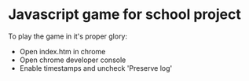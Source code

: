 # Javascript game for school project

To play the game in it's proper glory:
* Open index.htm in chrome
* Open chrome developer console
* Enable timestamps and uncheck 'Preserve log'
